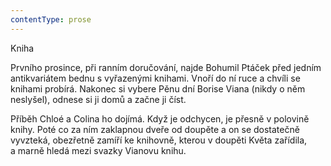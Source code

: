 ```yaml
---
contentType: prose
---
```


<section>

Kniha

Prvního prosince, při ranním doručování, najde Bohumil Ptáček před jedním antikvariátem bednu s vyřazenými knihami. Vnoří do ní ruce a chvíli se knihami probírá. Nakonec si vybere Pěnu dní Borise Viana (nikdy o něm neslyšel), odnese si ji domů a začne ji číst.

Příběh Chloé a Colina ho dojímá. Když je odchycen, je přesně v polovině knihy. Poté co za ním zaklapnou dveře od doupěte a on se dostatečně vyvzteká, obezřetně zamíří ke knihovně, kterou v doupěti Květa zařídila, a marně hledá mezi svazky Vianovu knihu.

</section>
